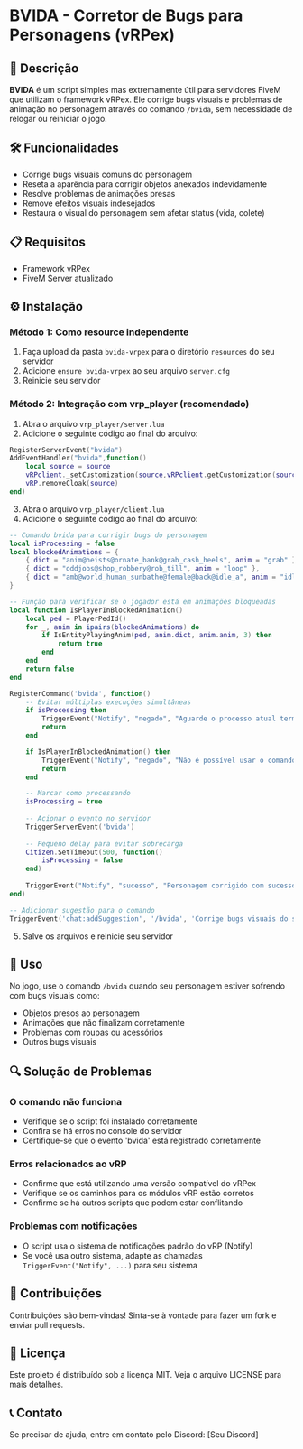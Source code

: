 # BVIDA - Corretor de Bugs para Personagens (vRPex)

## 📝 Descrição
**BVIDA** é um script simples mas extremamente útil para servidores FiveM que utilizam o framework vRPex. Ele corrige bugs visuais e problemas de animação no personagem através do comando `/bvida`, sem necessidade de relogar ou reiniciar o jogo.

## 🛠️ Funcionalidades
- Corrige bugs visuais comuns do personagem
- Reseta a aparência para corrigir objetos anexados indevidamente
- Resolve problemas de animações presas
- Remove efeitos visuais indesejados
- Restaura o visual do personagem sem afetar status (vida, colete)

## 📋 Requisitos
- Framework vRPex
- FiveM Server atualizado

## ⚙️ Instalação

### Método 1: Como resource independente
1. Faça upload da pasta `bvida-vrpex` para o diretório `resources` do seu servidor
2. Adicione `ensure bvida-vrpex` ao seu arquivo `server.cfg`
3. Reinicie seu servidor

### Método 2: Integração com vrp_player (recomendado)
1. Abra o arquivo `vrp_player/server.lua`
2. Adicione o seguinte código ao final do arquivo:
```lua
RegisterServerEvent("bvida")
AddEventHandler("bvida",function()
    local source = source
    vRPclient._setCustomization(source,vRPclient.getCustomization(source))
    vRP.removeCloak(source)
end)
```

3. Abra o arquivo `vrp_player/client.lua`
4. Adicione o seguinte código ao final do arquivo:
```lua
-- Comando bvida para corrigir bugs do personagem
local isProcessing = false
local blockedAnimations = {
    { dict = "anim@heists@ornate_bank@grab_cash_heels", anim = "grab" },
    { dict = "oddjobs@shop_robbery@rob_till", anim = "loop" },
    { dict = "amb@world_human_sunbathe@female@back@idle_a", anim = "idle_a" }
}

-- Função para verificar se o jogador está em animações bloqueadas
local function IsPlayerInBlockedAnimation()
    local ped = PlayerPedId()
    for _, anim in ipairs(blockedAnimations) do
        if IsEntityPlayingAnim(ped, anim.dict, anim.anim, 3) then
            return true
        end
    end
    return false
end

RegisterCommand('bvida', function()
    -- Evitar múltiplas execuções simultâneas
    if isProcessing then
        TriggerEvent("Notify", "negado", "Aguarde o processo atual terminar!")
        return
    end

    if IsPlayerInBlockedAnimation() then
        TriggerEvent("Notify", "negado", "Não é possível usar o comando durante esta animação!")
        return
    end

    -- Marcar como processando
    isProcessing = true
    
    -- Acionar o evento no servidor
    TriggerServerEvent('bvida')
    
    -- Pequeno delay para evitar sobrecarga
    Citizen.SetTimeout(500, function()
        isProcessing = false
    end)
    
    TriggerEvent("Notify", "sucesso", "Personagem corrigido com sucesso!")
end)

-- Adicionar sugestão para o comando
TriggerEvent('chat:addSuggestion', '/bvida', 'Corrige bugs visuais do seu personagem')
```

5. Salve os arquivos e reinicie seu servidor

## 📝 Uso
No jogo, use o comando `/bvida` quando seu personagem estiver sofrendo com bugs visuais como:
- Objetos presos ao personagem
- Animações que não finalizam corretamente
- Problemas com roupas ou acessórios
- Outros bugs visuais

## 🔍 Solução de Problemas

### O comando não funciona
- Verifique se o script foi instalado corretamente
- Confira se há erros no console do servidor
- Certifique-se que o evento 'bvida' está registrado corretamente

### Erros relacionados ao vRP
- Confirme que está utilizando uma versão compatível do vRPex
- Verifique se os caminhos para os módulos vRP estão corretos
- Confirme se há outros scripts que podem estar conflitando

### Problemas com notificações
- O script usa o sistema de notificações padrão do vRP (Notify)
- Se você usa outro sistema, adapte as chamadas `TriggerEvent("Notify", ...)` para seu sistema

## 🤝 Contribuições
Contribuições são bem-vindas! Sinta-se à vontade para fazer um fork e enviar pull requests.

## 📜 Licença
Este projeto é distribuído sob a licença MIT. Veja o arquivo LICENSE para mais detalhes.

## 📞 Contato
Se precisar de ajuda, entre em contato pelo Discord: [Seu Discord]